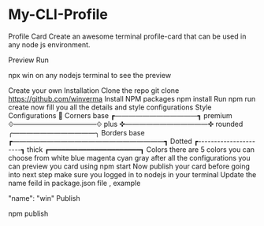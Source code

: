 # My-CLI-Profile

Profile Card
Create an awesome terminal profile-card that can be used in any node js environment.


Preview
Run

npx win
on any nodejs terminal to see the preview

Create your own
Installation
Clone the repo
git clone https://github.com/winverma
Install NPM packages
npm install
Run
npm run create 
now fill you all the details and style configurations
Style Configurations 🎨
Corners
base
┏――――――――――――┓
premium
⟐――――――――――――⟐
plus
✜――――――――――――✜
rounded
╭――――――――――――╮
Borders
base
┏――――――――――――――――――――――┓
Dotted
┏----------------------┓
thick
┏━━━━━━━━━━━━━━━━━━━━━━┓
Colors
there are 5 colors you can choose from
white
blue
magenta
cyan
gray
after all the configurations you can preview you card using
npm start
Now publish your card
before going into next step make sure you logged in to nodejs in your terminal
Update the name feild in package.json file , example

"name": "win"
Publish

npm publish
